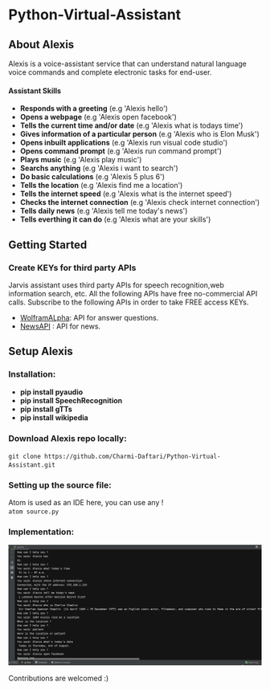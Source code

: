 # Python-Virtual-Assistant

## About Alexis
Alexis is a voice-assistant service that can understand natural language voice commands and complete electronic tasks for end-user.

#### Assistant Skills
* **Responds with a greeting** (e.g 'Alexis hello')
* **Opens a webpage** (e.g 'Alexis open facebook')
* **Tells the current time and/or date** (e.g 'Alexis what is todays time')
* **Gives information of a particular person** (e.g 'Alexis who is Elon Musk')
* **Opens inbuilt applications** (e.g 'Alexis run visual code studio')
* **Opens command prompt** (e.g 'Alexis run command prompt')
* **Plays music** (e.g 'Alexis play music')
* **Searchs anything** (e.g 'Alexis i want to search')
* **Do basic calculations** (e.g 'Alexis 5 plus 6')
* **Tells the location** (e.g 'Alexis find me a location')
* **Tells the internet speed** (e.g 'Alexis what is the internet speed')
* **Checks the internet connection** (e.g 'Alexis check internet connection')
* **Tells daily news** (e.g 'Alexis tell me today's news')
* **Tells everthing it can do** (e.g 'Alexis what are your skills')

## Getting Started
### Create KEYs for third party APIs
Jarvis assistant uses third party APIs for speech recognition,web information search, etc. All the following APIs have free no-commercial API calls. Subscribe to the following APIs in order to take FREE access KEYs.
* [WolframALpha](https://developer.wolframalpha.com/portal/myapps/): API for answer questions.
* [NewsAPI](https://newsapi.org/) : API for news.

## Setup Alexis
### Installation:
* **pip install pyaudio**
* **pip install SpeechRecognition**
* **pip install gTTs**
* **pip install wikipedia**

### Download Alexis repo locally:
`
git clone https://github.com/Charmi-Daftari/Python-Virtual-Assistant.git
`
### Setting up the source file:
Atom is used as an IDE here, you can use any ! <br />
`atom source.py`

### Implementation:
![Implementation Image](https://github.com/Charmi-Daftari/Python-Virtual-Assistant/blob/master/implementation.png)

Contributions are welcomed :)
